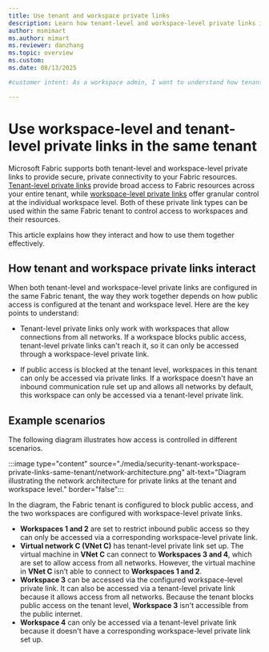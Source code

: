 ```yaml
---
title: Use tenant and workspace private links
description: Learn how tenant-level and workspace-level private links interact for secure access to a Fabric workspace.
author: msmimart
ms.author: mimart
ms.reviewer: danzhang
ms.topic: overview
ms.custom:
ms.date: 08/13/2025

#customer intent: As a workspace admin, I want to understand how tenant-level and workspace-level private links interact, so I can securely control access to my Fabric workspaces within the same tenant.

---
```

# Use workspace-level and tenant-level private links in the same tenant

Microsoft Fabric supports both tenant-level and workspace-level private links to provide secure, private connectivity to your Fabric resources. [Tenant-level private links](./security-private-links-overview.md) provide broad access to Fabric resources across your entire tenant, while [workspace-level private links](./security-workspace-level-private-links-overview.md) offer granular control at the individual workspace level. Both of these private link types can be used within the same Fabric tenant to control access to workspaces and their resources. 

This article explains how they interact and how to use them together effectively.

## How tenant and workspace private links interact

When both tenant-level and workspace-level private links are configured in the same Fabric tenant, the way they work together depends on how public access is configured at the tenant and workspace level. Here are the key points to understand:

* Tenant-level private links only work with workspaces that allow connections from all networks. If a workspace blocks public access, tenant-level private links can't reach it, so it can only be accessed through a workspace-level private link.

* If public access is blocked at the tenant level, workspaces in this tenant can only be accessed via private links. If a workspace doesn't have an inbound communication rule set up and allows all networks by default, this workspace can only be accessed via a tenant-level private link.

## Example scenarios

The following diagram illustrates how access is controlled in different scenarios. 

:::image type="content" source="./media/security-tenant-workspace-private-links-same-tenant/network-architecture.png" alt-text="Diagram illustrating the network architecture for private links at the tenant and workspace level." border="false":::

In the diagram, the Fabric tenant is configured to block public access, and the two workspaces are configured with workspace-level private links.

* **Workspaces 1 and 2** are set to restrict inbound public access so they can only be accessed via a corresponding workspace-level private link.
* **Virtual network C (VNet C)** has tenant-level private link set up. The virtual machine in **VNet C** can connect to **Workspaces 3 and 4**, which are set to allow access from all networks. However, the virtual machine in **VNet C** isn’t able to connect to **Workspaces 1 and 2**.
* **Workspace 3** can be accessed via the configured workspace-level private link. It can also be accessed via a tenant-level private link because it allows access from all networks. Because the tenant blocks public access on the tenant level, **Workspace 3** isn't accessible from the public internet.
* **Workspace 4** can only be accessed via a tenant-level private link because it doesn't have a corresponding workspace-level private link set up.

